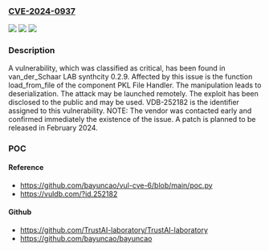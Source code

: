 ### [CVE-2024-0937](https://cve.mitre.org/cgi-bin/cvename.cgi?name=CVE-2024-0937)
![](https://img.shields.io/static/v1?label=Product&message=synthcity&color=blue)
![](https://img.shields.io/static/v1?label=Version&message=%3D%200.2.9%20&color=brighgreen)
![](https://img.shields.io/static/v1?label=Vulnerability&message=CWE-502%20Deserialization&color=brighgreen)

### Description

A vulnerability, which was classified as critical, has been found in van_der_Schaar LAB synthcity 0.2.9. Affected by this issue is the function load_from_file of the component PKL File Handler. The manipulation leads to deserialization. The attack may be launched remotely. The exploit has been disclosed to the public and may be used. VDB-252182 is the identifier assigned to this vulnerability. NOTE: The vendor was contacted early and confirmed immediately the existence of the issue. A patch is planned to be released in February 2024.

### POC

#### Reference
- https://github.com/bayuncao/vul-cve-6/blob/main/poc.py
- https://vuldb.com/?id.252182

#### Github
- https://github.com/TrustAI-laboratory/TrustAI-laboratory
- https://github.com/bayuncao/bayuncao

